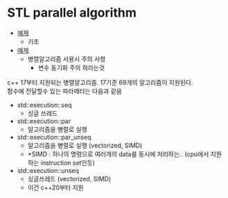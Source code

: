 # STL parallel algorithm

- [예제](./pstl1.cpp)
  - 기초
- [예제](./pstl2.cpp)
  - 병렬알고리즘 사용시 주의 사항
    - 변수 동기화 주의 하라는것

c++ 17부터 지원되는 병렬알고리즘. 17기준 69개의 알고리즘이 지원된다.  
함수에 전달할수 있는 파라메터는 다음과 같음

- std::execution::seq
  - 싱글 쓰레드
- std::execution::par
  - 알고리즘을 병렬로 실행
- std::execution::par_unseq
  - 알고리즘을 병렬로 실행 (vectorized, SIMD)
  - *SIMD : 하나의 명령으로 여러개의 data를 동시에 처리하는.. (cpu에서 지원하는 instruction set인듯)
- std::execution::unseq
  - 싱글쓰레드 (vectorized, SIMD)
  - 이건 c++20부터 지원